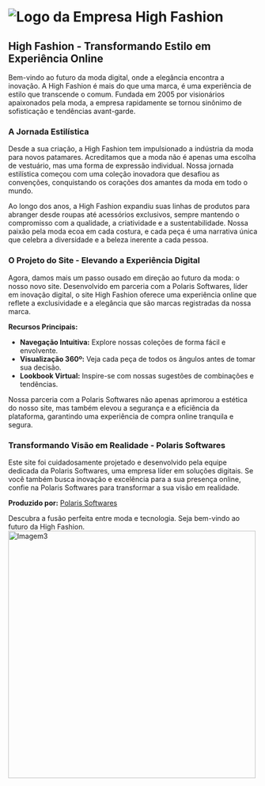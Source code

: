 # ![Logo da Empresa High Fashion](https://github.com/DaviVidal01/TCC_Senai02/blob/aa7af38b01d61032e87cd6b29a8abc115d28d4c4/Django/TCC_Polaris/static/assets/img/highFashionWhite.png)

## High Fashion - Transformando Estilo em Experiência Online

Bem-vindo ao futuro da moda digital, onde a elegância encontra a inovação. A High Fashion é mais do que uma marca, é uma experiência de estilo que transcende o comum. Fundada em 2005 por visionários apaixonados pela moda, a empresa rapidamente se tornou sinônimo de sofisticação e tendências avant-garde.

### A Jornada Estilística

Desde a sua criação, a High Fashion tem impulsionado a indústria da moda para novos patamares. Acreditamos que a moda não é apenas uma escolha de vestuário, mas uma forma de expressão individual. Nossa jornada estilística começou com uma coleção inovadora que desafiou as convenções, conquistando os corações dos amantes da moda em todo o mundo.

Ao longo dos anos, a High Fashion expandiu suas linhas de produtos para abranger desde roupas até acessórios exclusivos, sempre mantendo o compromisso com a qualidade, a criatividade e a sustentabilidade. Nossa paixão pela moda ecoa em cada costura, e cada peça é uma narrativa única que celebra a diversidade e a beleza inerente a cada pessoa.

### O Projeto do Site - Elevando a Experiência Digital

Agora, damos mais um passo ousado em direção ao futuro da moda: o nosso novo site. Desenvolvido em parceria com a Polaris Softwares, líder em inovação digital, o site High Fashion oferece uma experiência online que reflete a exclusividade e a elegância que são marcas registradas da nossa marca.

**Recursos Principais:**
- **Navegação Intuitiva:** Explore nossas coleções de forma fácil e envolvente.
- **Visualização 360º:** Veja cada peça de todos os ângulos antes de tomar sua decisão.
- **Lookbook Virtual:** Inspire-se com nossas sugestões de combinações e tendências.

Nossa parceria com a Polaris Softwares não apenas aprimorou a estética do nosso site, mas também elevou a segurança e a eficiência da plataforma, garantindo uma experiência de compra online tranquila e segura.

### Transformando Visão em Realidade - Polaris Softwares

Este site foi cuidadosamente projetado e desenvolvido pela equipe dedicada da Polaris Softwares, uma empresa líder em soluções digitais. Se você também busca inovação e excelência para a sua presença online, confie na Polaris Softwares para transformar a sua visão em realidade.

**Produzido por:** [Polaris Softwares](https://polarissoftwares.github.io/site/)

Descubra a fusão perfeita entre moda e tecnologia. Seja bem-vindo ao futuro da High Fashion.
            <img src="" alt="Imagem3" width="500px">
        </div>
    </body>
</html>
